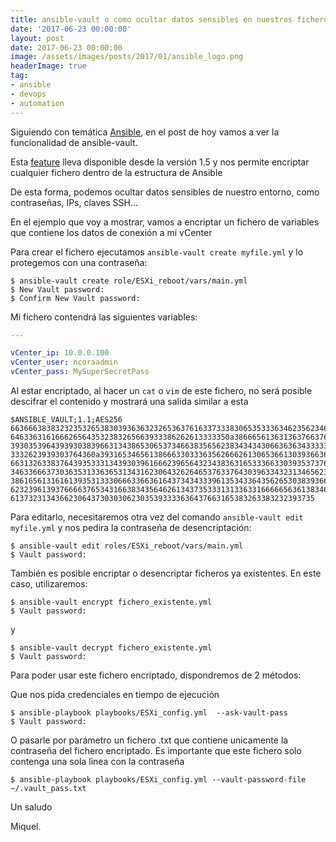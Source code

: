 ```yaml
---
title: ansible-vault o como ocultar datos sensibles en nuestros ficheros Ansible
date: '2017-06-23 00:00:00'
layout: post
date: 2017-06-23 00:00:00
image: /assets/images/posts/2017/01/ansible_logo.png
headerImage: true
tag:
- ansible
- devops
- automation
---
```


Siguiendo con temática [Ansible](https://miquelmariano.github.io/tags/#ansible), en el post de hoy vamos a ver la funcionalidad de ansible-vault.

Esta [feature](http://docs.ansible.com/ansible/playbooks_vault.html#id4) lleva disponible desde la versión 1.5 y nos permite encriptar cualquier fichero dentro de la estructura de Ansible

De esta forma, podemos ocultar datos sensibles de nuestro entorno, como contraseñas, IPs, claves SSH...

En el ejemplo que voy a mostrar, vamos a encriptar un fichero de variables que contiene los datos de conexión a mi vCenter

Para crear el fichero ejecutamos `ansible-vault create myfile.yml` y lo protegemos con una contraseña:

```
$ ansible-vault create role/ESXi_reboot/vars/main.yml
$ New Vault password:
$ Confirm New Vault password:
```

Mi fichero contendrá las siguientes variables:

```yaml
---

vCenter_ip: 10.0.0.100
vCenter_user: ncoraadmin
vCenter_pass: MySuperSecretPass
```

Al estar encriptado, al hacer un `cat` o `vim` de este fichero, no será posible descifrar el contenido y mostrará una salida similar a esta

```
$ANSIBLE_VAULT;1.1;AES256
66366638383232353265383039363632326536376163373338306535333634623562346631383266
6463363161666265643532383265663933386262613333350a386665613631363766376532663863
39303539643939303839663134386530653734663835656238343434306636363433333337353962
3332623939303764360a393165346561386663303336356266626130653661303936636334353439
66313263383764393533313439303961666239656432343836316533366330393537376238633864
34633666373036353133636531343162306432626465376337643039633432313465623565333362
38616561316161393531333066633663616437343433396135343364356265303839366664626365
62323961393766663765343166383435646261343735333131336331666665636138346233393132
61373231343662306437303030623035393333636437663165383263383232393735
```

Para editarlo, necesitaremos otra vez del comando `ansible-vault edit myfile.yml` y nos pedira la contraseña de desencriptación:

```
$ ansible-vault edit roles/ESXi_reboot/vars/main.yml
$ Vault password:
```

También es posible encriptar o desencriptar ficheros ya existentes. En este caso, utilizaremos:

```
$ ansible-vault encrypt fichero_existente.yml
$ Vault password:
```

y

```
$ ansible-vault decrypt fichero_existente.yml
$ Vault password:
```

Para poder usar este fichero encriptado, dispondremos de 2 métodos:

Que nos pida credenciales en tiempo de ejecución

```
$ ansible-playbook playbooks/ESXi_config.yml  --ask-vault-pass
$ Vault password:
```

O pasarle por parámetro un fichero .txt que contiene unicamente la contraseña del fichero encriptado. Es importante que este fichero solo contenga una sola linea con la contraseña

```
$ ansible-playbook playbooks/ESXi_config.yml --vault-password-file ~/.vault_pass.txt
```


Un saludo

Miquel.